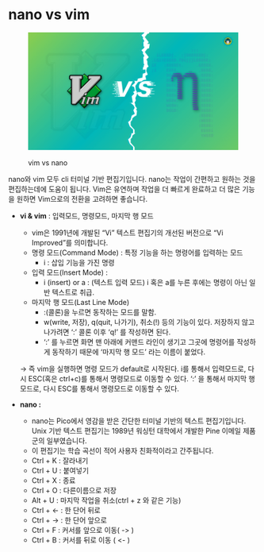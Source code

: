 # nano vs vim

<figure><img src="../.gitbook/assets/image.png" alt=""><figcaption><p>vim vs nano</p></figcaption></figure>

nano와 vim 모두 cli 터미널 기반 편집기입니다. nano는 작업이 간편하고 원하는 것을 편집하는데에 도움이 됩니다. Vim은 유연하며 작업을 더 빠르게 완료하고 더 많은 기능을 원하면 Vim으로의 전환을 고려하면 좋습니다.



*   **vi & vim** : 입력모드, 명령모드, 마지막 행 모드

    * vim은 1991년에 개발된 “Vi” 텍스트 편집기의 개선된 버전으로 “Vi Improved”를 의미합니다.
    * 명령 모드(Command Mode) : 특정 기능을 하는 명령어를 입력하는 모드
      * i : 삽입 기능을 가진 명령
    * 입력 모드(Insert Mode) :
      * i (insert) or a : (텍스트 입력 모드) i 혹은 a를 누른 후에는 명령이 아닌 일반 텍스트로 취급.
    * 마지막 행 모드(Last Line Mode)
      * :(콜론)을 누르면 동작하는 모드를 말함.
      * w(write, 저장), q(quit, 나가기), 취소(!) 등의 기능이 있다. 저장하지 않고 나가려면 ‘:’ 콜론 이후 ‘q!’ 를 작성하면 된다.
      * ‘:’ 를 누르면 화면 맨 아래에 커맨드 라인이 생기고 그곳에 명령어를 작성하게 동작하기 때문에 ‘마지막 행 모드’ 라는 이름이 붙었다.

    → 즉 vim을 실행하면 명령 모드가 default로 시작된다. i를 통해서 입력모드로, 다시 ESC(혹은 ctrl+c)를 통해서 명령모드로 이동할 수 있다. ‘:’ 을 통해서 마지막 행 모드로, 다시 ESC를 통해서 명령모드로 이동할 수 있다.



* **nano :**
  * nano는 Pico에서 영감을 받은 간단한 터미널 기반의 텍스트 편집기입니다. Unix 기반 텍스트 편집기는 1989년 워싱턴 대학에서 개발한 Pine 이메일 제품군의 일부였습니다.
  * 이 편집기는 학습 곡선이 적어 사용자 친화적이라고 간주됩니다.
  * Ctrl + K : 잘라내기
  * Ctrl + U : 붙여넣기
  * Ctrl + X : 종료
  * Ctrl + O : 다른이름으로 저장
  * Alt + U : 마지막 작업을 취소(ctrl + z 와 같은 기능)
  * Ctrl + ← : 한 단어 뒤로
  * Ctrl + → : 한 단어 앞으로
  * Ctrl + F : 커서를 앞으로 이동( -> )
  * Ctrl + B : 커서를 뒤로 이동 ( <- )
